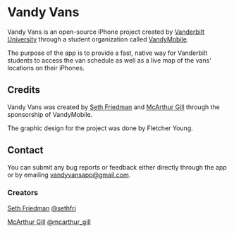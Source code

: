 Vandy Vans
==========

Vandy Vans is an open-source iPhone project created by [Vanderbilt University](http://vanderbilt.edu) through a student organization called [VandyMobile](https://www.facebook.com/VandyMobile).

The purpose of the app is to provide a fast, native way for Vanderbilt students to access the van schedule as well as a live map of the vans' locations on their iPhones.

## Credits

Vandy Vans was created by [Seth Friedman](https://github.com/sethfri) and [McArthur Gill](https://github.com/mcarthurgill) through the sponsorship of VandyMobile.

The graphic design for the project was done by Fletcher Young.

## Contact

You can submit any bug reports or feedback either directly through the app or by emailing [vandyvansapp@gmail.com](mailto:vandyvansapp@gmail.com).

### Creators

[Seth Friedman](https://github.com/sethfri)
[@sethfri](https://twitter.com/sethfri)

[McArthur Gill](https://github.com/mcarthurgill)
[@mcarthur_gill](https://twitter.com/mcarthur_gill)
